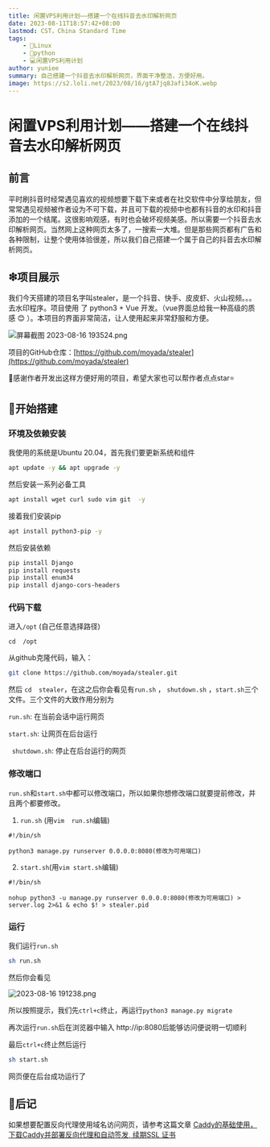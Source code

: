 ```yaml
---
title: 闲置VPS利用计划——搭建一个在线抖音去水印解析网页
date: 2023-08-11T18:57:42+08:00
lastmod: CST，China Standard Time
tags: 
    - 🐘Linux
    - 🍍python
    - 💻闲置VPS利用计划
author: yuniee
summary: 自己搭建一个抖音去水印解析网页，界面干净整洁，方便好用。
image: https://s2.loli.net/2023/08/16/gtA7jq8Jafi34oK.webp
---
```


# 闲置VPS利用计划——搭建一个在线抖音去水印解析网页

## 前言

平时刷抖音时经常遇见喜欢的视频想要下载下来或者在社交软件中分享给朋友，但常常遇见视频被作者设为不可下载，并且可下载的视频中也都有抖音的水印和抖音添加的一个结尾。这很影响观感，有时也会破坏视频美感。所以需要一个抖音去水印解析网页。当然网上这种网页太多了，一搜索一大堆。但是那些网页都有广告和各种限制，让整个使用体验很差，所以我们自己搭建一个属于自己的抖音去水印解析网页。

## ❇项目展示

我们今天搭建的项目名字叫stealer，是一个抖音、快手、皮皮虾、火山视频。。。去水印程序。项目使用 了 python3 + Vue 开发。（vue界面总给我一种高级的质感 😊   ）。本项目的界面非常简洁，让人使用起来非常舒服和方便。

![屏幕截图 2023-08-16 193524.png](https://s2.loli.net/2023/08/16/dPnekcvZO9T6CV3.png)

项目的GitHub仓库：[https://github.com/moyada/stealer](https://github.com/moyada/stealer)

🙇‍感谢作者开发出这样方便好用的项目，希望大家也可以帮作者点点star⭐



## 💪开始搭建

### 环境及依赖安装

我使用的系统是Ubuntu 20.04，首先我们要更新系统和组件

```bash
apt update -y && apt upgrade -y
```

然后安装一系列必备工具

```bash
apt install wget curl sudo vim git  -y
```

接着我们安装pip

```bash
apt install python3-pip -y
```

然后安装依赖

```bash
pip install Django
pip install requests
pip install enum34
pip install django-cors-headers
```

### 代码下载

进入`/opt` (自己任意选择路径)  

`cd  /opt`

从github克隆代码，输入：

```bash
git clone https://github.com/moyada/stealer.git
```



然后 `cd  stealer`，在这之后你会看见有`run.sh` ， `shutdown.sh`  ，`start.sh`三个文件。三个文件的大致作用分别为

`run.sh`: 在当前会话中运行网页

`start.sh`: 让网页在后台运行

` shutdown.sh`: 停止在后台运行的网页

### 修改端口

`run.sh`和`start.sh`中都可以修改端口，所以如果你想修改端口就要提前修改，并且两个都要修改。

1. `run.sh`  (用`vim  run.sh`编辑)

```
#!/bin/sh

python3 manage.py runserver 0.0.0.0:8080(修改为可用端口)
```

2. `start.sh`(用`vim start.sh`编辑)

```
#!/bin/sh

nohup python3 -u manage.py runserver 0.0.0.0:8080(修改为可用端口) > server.log 2>&1 & echo $! > stealer.pid
```

### 运行

我们运行`run.sh`

```bash
sh run.sh
```

然后你会看见

![2023-08-16 191238.png](https://s2.loli.net/2023/08/16/ugej1ACPMxvyEmf.png)

所以按照提示，我们先`ctrl+c`终止，再运行`python3 manage.py migrate`

再次运行`run.sh`后在浏览器中输入 http://ip:8080后能够访问便说明一切顺利

最后`ctrl+c`终止然后运行

```bash
sh start.sh
```

网页便在后台成功运行了

## 📕后记

如果想要配置反向代理使用域名访问网页，请参考这篇文章  [Caddy的基础使用，下载Caddy并部署反向代理和自动签发, 续期SSL 证书](https://www.yuniee.de/2023/07/30/caddy%E7%9A%84%E5%9F%BA%E7%A1%80%E4%BD%BF%E7%94%A8%EF%BC%8C%E4%B8%8B%E8%BD%BDcaddy%E5%B9%B6%E9%83%A8%E7%BD%B2%E5%8F%8D%E5%90%91%E4%BB%A3%E7%90%86%E5%92%8C%E8%87%AA%E5%8A%A8%E7%AD%BE%E5%8F%91-%E7%BB%AD%E6%9C%9Fssl-%E8%AF%81%E4%B9%A6/)

